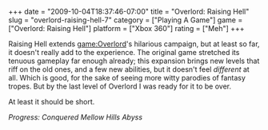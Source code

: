 +++
date = "2009-10-04T18:37:46-07:00"
title = "Overlord: Raising Hell"
slug = "overlord-raising-hell-7"
category = ["Playing A Game"]
game = ["Overlord: Raising Hell"]
platform = ["Xbox 360"]
rating = ["Meh"]
+++

Raising Hell extends <game:Overlord>'s hilarious campaign, but at least so far, it doesn't really add to the experience.  The original game stretched its tenuous gameplay far enough already; this expansion brings new levels that riff on the old ones, and a few new abilities, but it doesn't feel <i>different</i> at all.  Which is good, for the sake of seeing more witty parodies of fantasy tropes.  But by the last level of Overlord I was ready for it to be over.

At least it should be short.

<i>Progress: Conquered Mellow Hills Abyss</i>